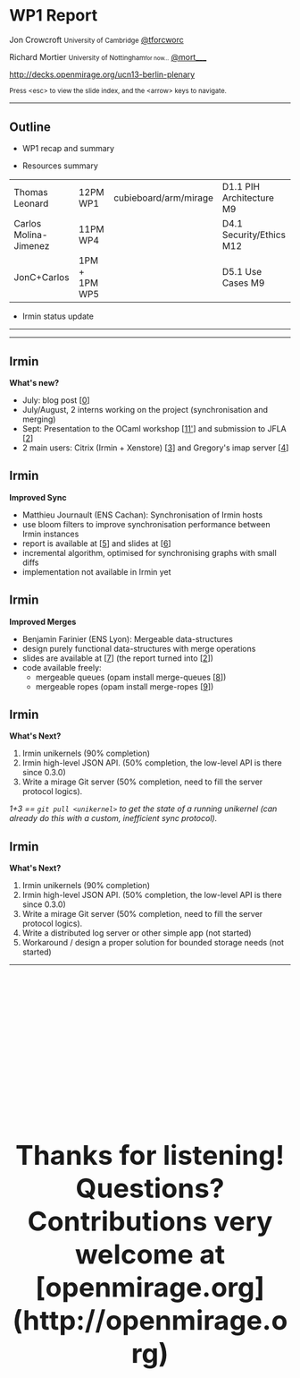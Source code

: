 <!-- .slide: class="title" -->

<p style="padding: 5ex 0"> </p>

# WP1 Report

Jon Crowcroft <small>University of Cambridge</small>
[@tforcworc](https://twitter.com/tforcworc)

Richard Mortier <small>University of Nottingham<small>for now...</small></small>
[@mort___](https://twitter.com/mort___)

<http://decks.openmirage.org/ucn13-berlin-plenary>

<small>
  Press &lt;esc&gt; to view the slide index, and the &lt;arrow&gt; keys to
  navigate.
</small>


----

## Outline

+ WP1 recap and summary

+ Resources summary
<i>
<div style="font-size: smaller">
<table>
<tr>
<td>Thomas Leonard</td><td>12PM WP1</td><td>cubieboard/arm/mirage</td><td>D1.1 PIH Architecture M9</td>
</tr><tr>
<td>Carlos Molina-Jimenez</td><td>11PM WP4</td><td></td><td>D4.1 Security/Ethics M12</td>
</tr><tr>
<td>JonC+Carlos</td><td>1PM + 1PM WP5</td><td></td><td>D5.1 Use Cases M9</td>
</tr></table>
</div>
</i>

+ Irmin status update


----

<p class="stretch center">
  <object data="ucn-wp1.txt"
    type="text/plain"
    width="980px" height="620px">
  </object>
</p>


<p class="stretch center">
  <object data="ucn-wp1.1.pdf#zoom=50%"
    type="application/pdf"
    width="980px" height="620px">
  </object>
</p>


----

## Irmin

**What's new?**

- July: blog post [[0][]]
- July/August, 2 interns working on the project (synchronisation and merging)
- Sept: Presentation to the OCaml workshop [[1][][1'][]] and submission to
  JFLA [[2][]]
- 2 main users: Citrix (Irmin + Xenstore) [[3][]] and Gregory's imap server
  [[4][]]

[0]: http://openmirage.org/blog/introducing-irmin
[1]: https://ocaml.org/meetings/ocaml/2014/ocaml2014_11.pdf
[1']: https://ocaml.org/meetings/ocaml/2014/irmin-slides.pdf
[2]: http://gazagnaire.org/pub/JFLA14-draft.pdf
[3]: http://openmirage.org/blog/introducing-irmin-in-xenstore
[4]: https://github.com/gregtatcam/imaplet-lwt


## Irmin

**Improved Sync**

- Matthieu Journault (ENS Cachan): Synchronisation of Irmin hosts
- use bloom filters to improve synchronisation performance between Irmin
  instances
- report is available at [[5][]] and slides at [[6][]]
- incremental algorithm, optimised for synchronising graphs with small diffs
- implementation not available in Irmin yet

[5]: http://gazagnaire.org/pub/2014.08.irmin-sync.pdf
[6]: http://gazagnaire.org/pub/2014.08.irmin-sync-slides.pdf


## Irmin

**Improved Merges**

- Benjamin Farinier (ENS Lyon): Mergeable data-structures
- design purely functional data-structures with merge operations
- slides are available at [[7][]] (the report turned into [[2][]])
- code available freely:
  - mergeable queues (opam install merge-queues [[8][]])
  - mergeable ropes (opam install merge-ropes [[9][]])

[2]: http://gazagnaire.org/pub/JFLA14-draft.pdf
[7]: http://gazagnaire.org/pub/2014.08.irmin-merge-slides.pdf
[8]: https://github.com/mirage/merge-queues
[9]: https://github.com/mirage/merge-ropes


## Irmin

**What's Next?**

1. Irmin unikernels (90% completion)
2. Irmin high-level JSON API. (50% completion, the low-level API is there since
   0.3.0)
3. Write a mirage Git server (50% completion, need to fill the server protocol
   logics).

_1+3 == `git pull <unikernel>` to get the state of a running unikernel
(can already do this with a custom, inefficient sync protocol)._


## Irmin

**What's Next?**

1. Irmin unikernels (90% completion)
2. Irmin high-level JSON API. (50% completion, the low-level API is there since
   0.3.0)
3. Write a mirage Git server (50% completion, need to fill the server protocol
   logics).
4. Write a distributed log server or other simple app (not started)
5. Workaround / design a proper solution for bounded storage needs (not started)


----

<p style="font-size: 48px; font-weight: bold;
          display: float; padding: 10ex 0; text-align: center">
  Thanks for listening! Questions?
  <br />
  Contributions very welcome at [openmirage.org](http://openmirage.org)
</p>
